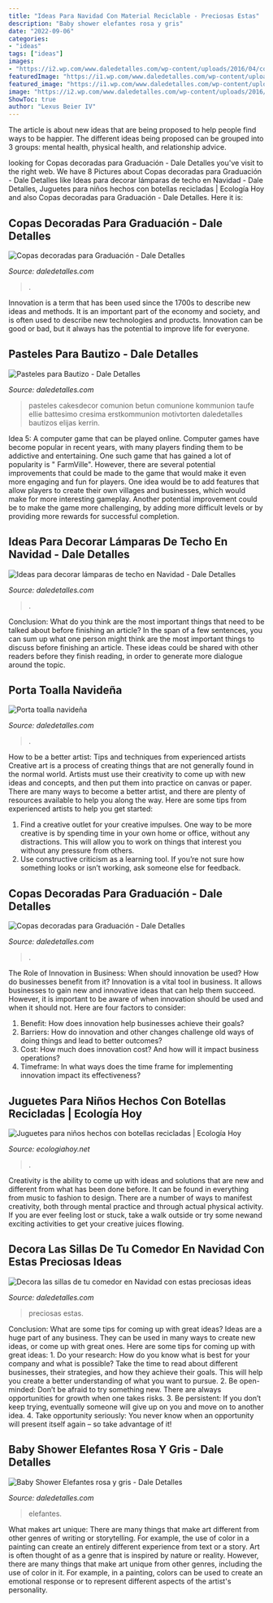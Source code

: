 ```yaml
---
title: "Ideas Para Navidad Con Material Reciclable - Preciosas Estas"
description: "Baby shower elefantes rosa y gris"
date: "2022-09-06"
categories:
- "ideas"
tags: ["ideas"]
images:
- "https://i2.wp.com/www.daledetalles.com/wp-content/uploads/2016/04/copa-para-graduacion2.jpg?resize=540%2C720"
featuredImage: "https://i1.wp.com/www.daledetalles.com/wp-content/uploads/2016/09/decoracion-para-cocina.jpg?resize=539%2C844"
featured_image: "https://i1.wp.com/www.daledetalles.com/wp-content/uploads/2016/02/baby-shower11.jpg"
image: "https://i2.wp.com/www.daledetalles.com/wp-content/uploads/2016/11/decorar-lamparas-de-techo-en-navidad16-e1480402155849.jpg?resize=466%2C735"
ShowToc: true
author: "Lexus Beier IV"
---
```



The article is about new ideas that are being proposed to help people find ways to be happier. The different ideas being proposed can be grouped into 3 groups: mental health, physical health, and relationship advice.

	

		
looking for Copas decoradas para Graduación - Dale Detalles you've visit to the right web. We have 8 Pictures about Copas decoradas para Graduación - Dale Detalles like Ideas para decorar lámparas de techo en Navidad - Dale Detalles, Juguetes para niños hechos con botellas recicladas | Ecología Hoy and also Copas decoradas para Graduación - Dale Detalles. Here it is:
		
    
## Copas Decoradas Para Graduación - Dale Detalles

<img loading=lazy src="https://i1.wp.com/www.daledetalles.com/wp-content/uploads/2016/04/copa-para-graduacion6.jpg" onerror="this.onerror=null;this.src='https://tse2.mm.bing.net/th?id=OIP.NCVEjGXoNbvMMQWXfGcNIgHaJ4&amp;pid=15.1';" alt="Copas decoradas para Graduación - Dale Detalles">

_Source: daledetalles.com_

>. 

	

Innovation is a term that has been used since the 1700s to describe new ideas and methods. It is an important part of the economy and society, and is often used to describe new technologies and products. Innovation can be good or bad, but it always has the potential to improve life for everyone.

    
## Pasteles Para Bautizo - Dale Detalles

<img loading=lazy src="https://i1.wp.com/www.daledetalles.com/wp-content/uploads/2016/06/pastel-para-bautizo4.jpg" onerror="this.onerror=null;this.src='https://tse2.mm.bing.net/th?id=OIP.c_KVjgi8yj-6RFwV7UVMZgAAAA&amp;pid=15.1';" alt="Pasteles para Bautizo - Dale Detalles">

_Source: daledetalles.com_

>pasteles cakesdecor comunion betun comunione kommunion taufe ellie battesimo cresima erstkommunion motivtorten daledetalles bautizos elijas kerrin. 

	

Idea 5: A computer game that can be played online.
Computer games have become popular in recent years, with many players finding them to be addictive and entertaining. One such game that has gained a lot of popularity is " FarmVille". However, there are several potential improvements that could be made to the game that would make it even more engaging and fun for players. One idea would be to add features that allow players to create their own villages and businesses, which would make for more interesting gameplay. Another potential improvement could be to make the game more challenging, by adding more difficult levels or by providing more rewards for successful completion.

    
## Ideas Para Decorar Lámparas De Techo En Navidad - Dale Detalles

<img loading=lazy src="https://i2.wp.com/www.daledetalles.com/wp-content/uploads/2016/11/decorar-lamparas-de-techo-en-navidad16-e1480402155849.jpg?resize=466%2C735" onerror="this.onerror=null;this.src='https://tse4.mm.bing.net/th?id=OIP.FKX7nvSC6REsYvYbVsgRRgAAAA&amp;pid=15.1';" alt="Ideas para decorar lámparas de techo en Navidad - Dale Detalles">

_Source: daledetalles.com_

>. 

	

Conclusion: What do you think are the most important things that need to be talked about before finishing an article?
In the span of a few sentences, you can sum up what one person might think are the most important things to discuss before finishing an article. These ideas could be shared with other readers before they finish reading, in order to generate more dialogue around the topic.

    
## Porta Toalla Navideña

<img loading=lazy src="https://i1.wp.com/www.daledetalles.com/wp-content/uploads/2016/09/decoracion-para-cocina.jpg?resize=539%2C844" onerror="this.onerror=null;this.src='https://tse1.mm.bing.net/th?id=OIP.N4pHlayUzTIvzY7Rfvju6wHaLm&amp;pid=15.1';" alt="Porta toalla navideña">

_Source: daledetalles.com_

>. 

	

How to be a better artist: Tips and techniques from experienced artists
Creative art is a process of creating things that are not generally found in the normal world. Artists must use their creativity to come up with new ideas and concepts, and then put them into practice on canvas or paper. There are many ways to become a better artist, and there are plenty of resources available to help you along the way. Here are some tips from experienced artists to help you get started: 
1. Find a creative outlet for your creative impulses. One way to be more creative is by spending time in your own home or office, without any distractions. This will allow you to work on things that interest you without any pressure from others. 
2. Use constructive criticism as a learning tool. If you’re not sure how something looks or isn’t working, ask someone else for feedback.

    
## Copas Decoradas Para Graduación - Dale Detalles

<img loading=lazy src="https://i2.wp.com/www.daledetalles.com/wp-content/uploads/2016/04/copa-para-graduacion2.jpg?resize=540%2C720" onerror="this.onerror=null;this.src='https://tse1.mm.bing.net/th?id=OIP.lUQMiWnwLV8VxbbxlqMpvAHaJ4&amp;pid=15.1';" alt="Copas decoradas para Graduación - Dale Detalles">

_Source: daledetalles.com_

>. 

	

The Role of Innovation in Business: When should innovation be used? How do businesses benefit from it?
Innovation is a vital tool in business. It allows businesses to gain new and innovative ideas that can help them succeed. However, it is important to be aware of when innovation should be used and when it should not. Here are four factors to consider:
1. Benefit: How does innovation help businesses achieve their goals?
2. Barriers: How do innovation and other changes challenge old ways of doing things and lead to better outcomes?
3. Cost: How much does innovation cost? And how will it impact business operations? 
4. Timeframe: In what ways does the time frame for implementing innovation impact its effectiveness?

    
## Juguetes Para Niños Hechos Con Botellas Recicladas | Ecología Hoy

<img loading=lazy src="https://ecologiahoy.net/wp-content/uploads/2016/09/7.jpg" onerror="this.onerror=null;this.src='https://tse3.mm.bing.net/th?id=OIP.ztjePoOrC2ovhV9oK21GAAAAAA&amp;pid=15.1';" alt="Juguetes para niños hechos con botellas recicladas | Ecología Hoy">

_Source: ecologiahoy.net_

>. 

	

Creativity is the ability to come up with ideas and solutions that are new and different from what has been done before. It can be found in everything from music to fashion to design. There are a number of ways to manifest creativity, both through mental practice and through actual physical activity. If you are ever feeling lost or stuck, take a walk outside or try some newand exciting activities to get your creative juices flowing.

    
## Decora Las Sillas De Tu Comedor En Navidad Con Estas Preciosas Ideas

<img loading=lazy src="https://i0.wp.com/www.daledetalles.com/wp-content/uploads/2016/09/sillas-decoradas-para-navidad8.jpg" onerror="this.onerror=null;this.src='https://tse2.mm.bing.net/th?id=OIP.HvLK6qjmhyWRo4kNircRlAHaJ3&amp;pid=15.1';" alt="Decora las sillas de tu comedor en Navidad con estas preciosas ideas">

_Source: daledetalles.com_

>preciosas estas. 

	

Conclusion: What are some tips for coming up with great ideas?
Ideas are a huge part of any business. They can be used in many ways to create new ideas, or come up with great ones. Here are some tips for coming up with great ideas: 1. Do your research: How do you know what is best for your company and what is possible? Take the time to read about different businesses, their strategies, and how they achieve their goals. This will help you create a better understanding of what you want to pursue. 2. Be open-minded: Don’t be afraid to try something new. There are always opportunities for growth when one takes risks. 3. Be persistent: If you don’t keep trying, eventually someone will give up on you and move on to another idea. 4. Take opportunity seriously: You never know when an opportunity will present itself again – so take advantage of it! 
    
## Baby Shower Elefantes Rosa Y Gris - Dale Detalles

<img loading=lazy src="https://i1.wp.com/www.daledetalles.com/wp-content/uploads/2016/02/baby-shower11.jpg" onerror="this.onerror=null;this.src='https://tse3.mm.bing.net/th?id=OIP.Q1JXlJlJOy78GYKruotH0QHaJ4&amp;pid=15.1';" alt="Baby Shower Elefantes rosa y gris - Dale Detalles">

_Source: daledetalles.com_

>elefantes. 

	

What makes art unique: There are many things that make art different from other genres of writing or storytelling. For example, the use of color in a painting can create an entirely different experience from text or a story.
Art is often thought of as a genre that is inspired by nature or reality. However, there are many things that make art unique from other genres, including the use of color in it. For example, in a painting, colors can be used to create an emotional response or to represent different aspects of the artist's personality.


